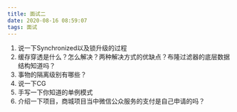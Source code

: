 ```yaml
---
title: 面试二
date: 2020-08-16 08:59:07
tags: 面试
---
```


1. 说一下Synchronized以及锁升级的过程
2. 缓存穿透是什么？怎么解决？两种解决方式的优缺点？布隆过滤器的底层数据结构知道吗？
3. 事物的隔离级别有哪些？
4. 说一下CG
5. 手写一下你知道的单例模式
6. 介绍一下项目，商城项目当中微信公众服务的支付是自己申请的吗？